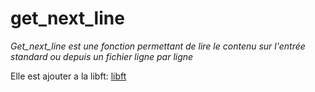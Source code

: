 # get_next_line

*Get_next_line est une fonction permettant de lire le contenu sur l'entrée standard ou depuis un fichier ligne par ligne*

Elle est ajouter a la libft: [libft](https://www.github.com/efischer42/libft.git)
